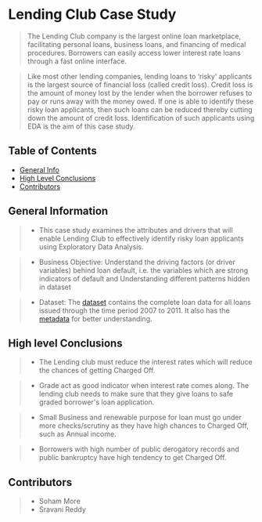 # Lending Club Case Study
> The Lending Club company is the largest online loan marketplace, facilitating personal loans, business loans, and financing of medical procedures. Borrowers can easily access lower interest rate loans through a fast online interface.

> Like most other lending companies, lending loans to ‘risky’ applicants is the largest source of financial loss (called credit loss). Credit loss is the amount of money lost by the lender when the borrower refuses to pay or runs away with the money owed. If one is able to identify these risky loan applicants, then such loans can be reduced thereby cutting down the amount of credit loss. Identification of such applicants using EDA is the aim of this case study. 


## Table of Contents
* [General Info](#general-information)
* [High Level Conclusions](#high-level-conclusions)
* [Contributors](#contributors)

<!-- You can include any other section that is pertinent to your problem -->

## General Information
> - This case study examines the attributes and drivers that will enable Lending Club to effectively identify risky loan applicants using Exploratory Data Analysis.

> - Business Objective: Understand the driving factors (or driver variables) behind loan default, i.e. the variables which are strong indicators of default and Understanding different patterns hidden in dataset

> - Dataset: The [dataset](https://github.com/soham1827/Lending-Club-Case-study/blob/master/data/loan.csv) contains the complete loan data for all loans issued through the time period 2007 to 2011. It also has the [metadata](https://github.com/soham1827/Lending-Club-Case-study/blob/master/data/Data_Dictionary.xlsx) for better understanding.

<!-- You don't have to answer all the questions - just the ones relevant to your project. -->

## High level Conclusions
> - The Lending club must reduce the interest rates which will reduce the chances of getting Charged Off.

> - Grade act as good indicator when interest rate comes along. The lending club needs to make sure that they give loans to safe graded borrower's loan application.

> - Small Business and renewable purpose for loan must go under more checks/scrutiny as they have high chances to Charged Off, such as Annual income.

> - Borrowers with high number of public derogatory records and public bankruptcy have high tendency to get Charged Off.

<!-- You don't have to answer all the questions - just the ones relevant to your project. -->


## Contributors
> - Soham More
> - Sravani Reddy



<!-- Optional -->
<!-- ## License -->
<!-- This project is open source and available under the [... License](). -->

<!-- You don't have to include all sections - just the one's relevant to your project -->
